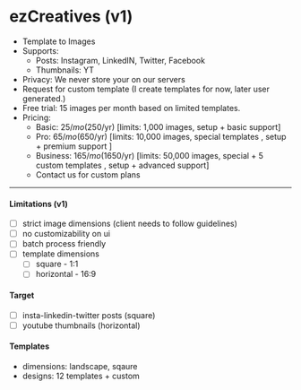 # ezCreatives (v1)

- Template to Images
- Supports:
  - Posts: Instagram, LinkedIN, Twitter, Facebook
  - Thumbnails: YT
- Privacy: We never store your on our servers
- Request for custom template (I create templates for now, later user generated.)
- Free trial: 15 images per month based on limited templates.
- Pricing:
  - Basic: $25/mo ($250/yr) [limits: 1,000 images, setup + basic support]
  - Pro: $65/mo ($650/yr) [limits: 10,000 images, special templates , setup + premium support ]
  - Business: $165/mo ($1650/yr) [limits: 50,000 images, special + 5 custom templates , setup + advanced support]
  - Contact us for custom plans

---

#### Limitations (v1)

- [ ] strict image dimensions (client needs to follow guidelines)
- [ ] no customizability on ui
- [ ] batch process friendly
- [ ] template dimensions
  - [ ] square - 1:1
  - [ ] horizontal - 16:9

#### Target

- [ ] insta-linkedin-twitter posts (square)
- [ ] youtube thumbnails (horizontal)

#### Templates

- dimensions: landscape, sqaure
- designs: 12 templates + custom
